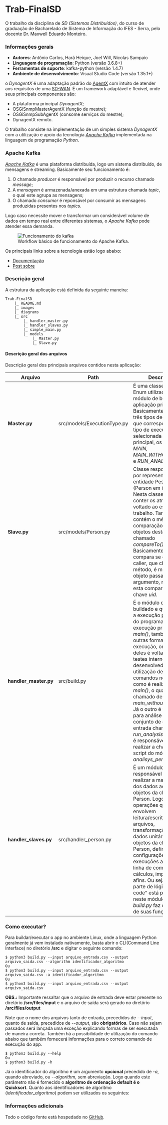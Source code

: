 # Trab-FinalSD

O trabalho da disciplina de *SD (Sistemas Distribuídos)*, do curso de graduação de Bacharelado de Sistema de Informação do IFES - Serra, pelo docente Dr. Maxwell Eduardo Monteiro.

### Informações gerais
- **Autores**: Antônio Carlos, Harã Heique, Joel Will, Nicolas Sampaio
- **Linguagem de programação**: Python (versão 3.6.8+)
- **Ferramentas de suporte**: kafka-python (versão 1.4.7)
- **Ambiente de desenvolvimento**: Visual Studio Code (versão 1.35.1+)

o *DynagentX* é uma adaptação padrão do [AgentX](http://www.networksorcery.com/enp/protocol/agentx.htm) com intuito de atender aos requisitos de uma [SD-WAN](https://www.cisco.com/c/pt_br/solutions/enterprise-networks/sd-wan/what-is-sd-wan.html). É um framework adaptável e flexível, onde seus principais componentes são:
- A plataforma principal *DynagentX*;
- OSGiSnmpMasterAgentX (função de mestre);
- OSGiSnmpSubAgentX (consome serviços do mestre);
- DynagentX remoto.

O trabalho consiste na implementação de um simples sistema *DynagentX* com a utilização e apoio da tecnologia [*Apache Kafka*](https://kafka.apache.org/) implementada na linguagem de programação *Python*. 

### Apache Kafka
[*Apache Kafka*](https://kafka.apache.org/intro) é uma plataforma distribuída, logo um sistema distribuído, de mensagens e streaming. Basicamente seu funcionamento é:
1. O chamado *producer* é responsável por produzir o recurso chamado *message*;
2. A *mensagem* é armazenada/anexada em uma estrutura chamada *topic*, o qual este agrupa as mensagens;
3. O chamado *consumer* é reponsável por consumir as mensagens produzidas presentes nos *topics*.

Logo caso necessite mover e transformar um considerável volume de dados em tempo real entre diferentes sistemas, o *Apache Kafka* pode atender essa demanda.

<figure>
    <img src="" alt="Funcionamento do kafka" title="Workflow básico de funcionamento do Kafka" />
    <figcaption>Workflow básico de funcionamento do Apache Kafka.</figcaption>
</figure>

Os principais links sobre a tecnologia estão logo abaixo:
- [Documentação](https://kafka.apache.org/documentation/)
- [Post sobre](https://medium.com/@gabrielqueiroz/o-que-%C3%A9-esse-tal-de-apache-kafka-a8f447cac028)

### Descrição geral
A estrutura da aplicação está definida da seguinte maneira:

```
Trab-FinalSD
    |_ README.md
    |_ images
    |_ diagrams
    |_ src
        |_ handler_master.py
        |_ handler_slaves.py
        |_ simple_main.py
        |_ models
            |_ Master.py
            |_ Slave.py
```

#### Descrição geral dos arquivos
Descrição geral dos principais arquivos contidos nesta aplicação:

Arquivo|Path|Descrição
---|---|---
**Master.py**|src/models/ExecutionType.py|É uma classe do tipo Enum utilizada no módulo de build.py da aplicação principal. Basicamente contém três tipos de valores que correspondem ao tipo de execução selecionada no módulo principal, os quais são: *MAIN, MAIN_WITHOUT_ARGS* e *RUN_ANALYSIS*.
**Slave.py**|src/models/Person.py|Classe responsável por representar a entidade Pessoa (Person em inglês). Nesta classe além de conter os atributos voltado ao escopo do trabalho. Também contém o método de comparação entre objetos desta classe chamado *compareTo()*. Basicamente ele compara se o objeto caller, que chama o método, é menor que o objeto passado como argumento, realizando esta comparação pela chave *uid*.
**handler_master.py**|src/build.py|É o módulo que é buildado e que contém a execução principal do programa. Além da execução principal, *main()*, também há outras formas de execução, onde um deles é voltado para testes internos do desenvolvedor sem utilização de comandos no terminal como é realizado na *main()*, o qual é chamado de *main_without_args()*. Já o outro é voltado para análise de um conjunto de dados de entrada chamado de *run_analysis()*. Ele que é responsável por realizar a chamada do script do módulo *analisys_person.py*.
**handler_slaves.py**|src/handler_person.py|É um módulo responsável por realizar a manipulação dos dados acerca dos objetos da classe Person. Logo todas as operações que envolvem leitura/escrita de arquivos, transformações dos dados unitários em objetos da classe Person, definições de configurações de execuções através da linha de comando, cálculos, impressões e afins. Ou seja, toda parte de lógica "hard code" está presente neste módulo, onde o *build.py* faz chamada de suas funções.

### Como executar?
Para buildar/executar o app no ambiente Linux, onde a linguagem Python geralmente já vem instalado nativamente, basta abrir o CLI(Command Line Interface) no diretório __/src__ e digitar o seguinte comando:

    $ python3 build.py --input arquivo_entrada.csv --output arquivo_saida.csv --algorithm identificador_algoritmo
    Ou
    $ python3 build.py --input arquivo_entrada.csv --output arquivo_saida.csv -a identificador_algoritmo
    Ou
    $ python3 build.py --input arquivo_entrada.csv --output arquivo_saida.csv

__OBS.:__ Importante ressaltar que o arquivo de entrada deve estar presente no diretório __/src/files/input__ e o arquivo de saída será gerado no diretório __/src/files/output__

Note que o nome dos arquivos tanto de entrada, precedidos de *--input*, quanto de saída, precedidos de *--output*, são **obrigatórios**. Caso não sejam passados será lançada uma exceção explicando formas de ser executada de maneira correta. Também há a possibilidade de utilização do comando abaixo que também fornecerá informações para o correto comando de execução do app.

    $ python3 build.py --help
    Ou
    $ python3 build.py -h

Já o identificador do algoritmo é um argumento **opcional** precedido de *-a*, quando abreviado, ou *--algorithm*, sem abreviação. Logo quando este parâmetro não é fornecido o **algoritmo de ordenação default é o Quicksort**. Quanto aos identificadores de algoritmo (*identificador_algoritmo*) podem ser utilizados os seguintes:


### Informações adicionais
Todo o código fonte está hospedado no [GitHub](https://github.com/joelwb/Trab-FinalSD).
